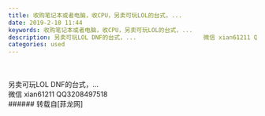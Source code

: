 ```yaml
---
title: 收购笔记本或者电脑，收CPU，另卖可玩LOL的台式，...
date: 2019-2-10 11:44
keywords: 收购笔记本或者电脑，收CPU，另卖可玩LOL的台式，...
description: 另卖可玩LOL DNF的台式，...                   微信 xian61211 QQ3208497518 
categories: used
---
```

<td class="t_f" id="postmessage_2959898">

<br/>
<br/>
另卖可玩LOL DNF的台式，...                   <br/>
微信 xian61211 QQ3208497518 <br/>
</td>
###### 转载自[菲龙网]